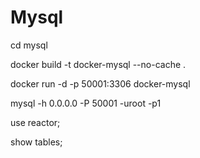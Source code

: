 # Mysql

cd mysql


docker build -t docker-mysql --no-cache .


docker run -d -p 50001:3306 docker-mysql



mysql -h 0.0.0.0 -P 50001 -uroot -p1

use reactor;

show tables;
